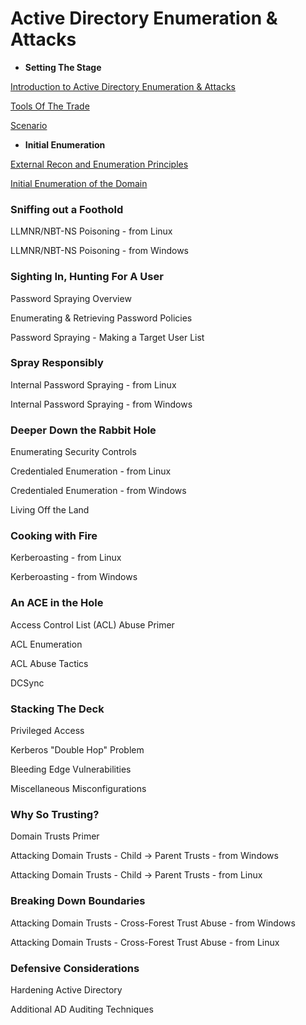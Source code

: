 # Active Directory Enumeration & Attacks

- **Setting The Stage**

[Introduction to Active Directory Enumeration & Attacks](Introduction%20to%20Active%20Directory%20Enumeration%20&%20Att%201bc03ba572bc80b9af0be73f43a73312.md)

[Tools Of The Trade](Tools%20Of%20The%20Trade.md)

[Scenario](Scenario%201bc03ba572bc809a979ec288a0cbb964.md)

- **Initial Enumeration**

[External Recon and Enumeration Principles](External%20Recon%20and%20Enumeration%20Principles.md)

[Initial Enumeration of the Domain](Initial%20Enumeration%20of%20the%20Domain%201bc03ba572bc80feba53cf14c34aa595.md)

### **Sniffing out a Foothold**

LLMNR/NBT-NS Poisoning - from Linux

LLMNR/NBT-NS Poisoning - from Windows

### **Sighting In, Hunting For A User**

Password Spraying Overview

Enumerating & Retrieving Password Policies

Password Spraying - Making a Target User List

### **Spray Responsibly**

Internal Password Spraying - from Linux

Internal Password Spraying - from Windows

### **Deeper Down the Rabbit Hole**

Enumerating Security Controls

Credentialed Enumeration - from Linux

Credentialed Enumeration - from Windows

Living Off the Land

### **Cooking with Fire**

Kerberoasting - from Linux

Kerberoasting - from Windows

### **An ACE in the Hole**

Access Control List (ACL) Abuse Primer

ACL Enumeration

ACL Abuse Tactics

DCSync

### **Stacking The Deck**

Privileged Access

Kerberos "Double Hop" Problem

Bleeding Edge Vulnerabilities

Miscellaneous Misconfigurations

### **Why So Trusting?**

Domain Trusts Primer

Attacking Domain Trusts - Child -> Parent Trusts - from Windows

Attacking Domain Trusts - Child -> Parent Trusts - from Linux

### **Breaking Down Boundaries**

Attacking Domain Trusts - Cross-Forest Trust Abuse - from Windows

Attacking Domain Trusts - Cross-Forest Trust Abuse - from Linux

### **Defensive Considerations**

Hardening Active Directory

Additional AD Auditing Techniques